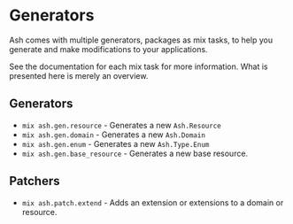 # Generators

Ash comes with multiple generators, packages as mix tasks, to help you generate and make modifications to your applications.

See the documentation for each mix task for more information. What is presented here is merely an overview.

## Generators

- `mix ash.gen.resource` - Generates a new `Ash.Resource`
- `mix ash.gen.domain` - Generates a new `Ash.Domain`
- `mix ash.gen.enum` - Generates a new `Ash.Type.Enum`
- `mix ash.gen.base_resource` - Generates a new base resource.

## Patchers

- `mix ash.patch.extend` - Adds an extension or extensions to a domain or resource.
